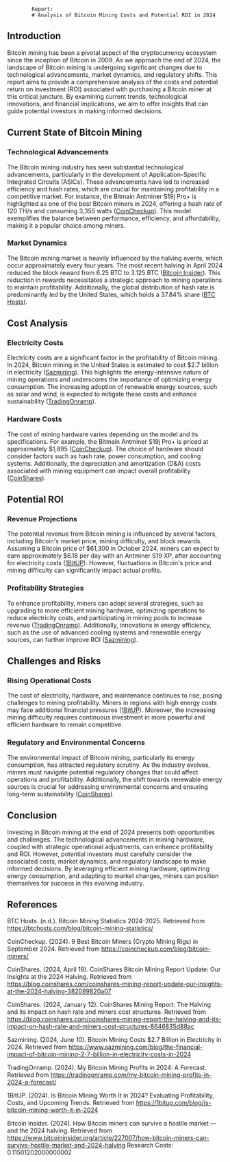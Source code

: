 
            Report:
            # Analysis of Bitcoin Mining Costs and Potential ROI in 2024

## Introduction

Bitcoin mining has been a pivotal aspect of the cryptocurrency ecosystem since the inception of Bitcoin in 2009. As we approach the end of 2024, the landscape of Bitcoin mining is undergoing significant changes due to technological advancements, market dynamics, and regulatory shifts. This report aims to provide a comprehensive analysis of the costs and potential return on investment (ROI) associated with purchasing a Bitcoin miner at this critical juncture. By examining current trends, technological innovations, and financial implications, we aim to offer insights that can guide potential investors in making informed decisions.

## Current State of Bitcoin Mining

### Technological Advancements

The Bitcoin mining industry has seen substantial technological advancements, particularly in the development of Application-Specific Integrated Circuits (ASICs). These advancements have led to increased efficiency and hash rates, which are crucial for maintaining profitability in a competitive market. For instance, the Bitmain Antminer S19j Pro+ is highlighted as one of the best Bitcoin miners in 2024, offering a hash rate of 120 TH/s and consuming 3,355 watts ([CoinCheckup](https://coincheckup.com/blog/bitcoin-miners/)). This model exemplifies the balance between performance, efficiency, and affordability, making it a popular choice among miners.

### Market Dynamics

The Bitcoin mining market is heavily influenced by the halving events, which occur approximately every four years. The most recent halving in April 2024 reduced the block reward from 6.25 BTC to 3.125 BTC ([Bitcoin Insider](https://www.bitcoininsider.org/article/227007/how-bitcoin-miners-can-survive-hostile-market-and-2024-halving)). This reduction in rewards necessitates a strategic approach to mining operations to maintain profitability. Additionally, the global distribution of hash rate is predominantly led by the United States, which holds a 37.84% share ([BTC Hosts](https://btchosts.com/blog/bitcoin-mining-statistics/)).

## Cost Analysis

### Electricity Costs

Electricity costs are a significant factor in the profitability of Bitcoin mining. In 2024, Bitcoin mining in the United States is estimated to cost $2.7 billion in electricity ([Sazmining](https://www.sazmining.com/blog/the-financial-impact-of-bitcoin-mining-2-7-billion-in-electricity-costs-in-2024)). This highlights the energy-intensive nature of mining operations and underscores the importance of optimizing energy consumption. The increasing adoption of renewable energy sources, such as solar and wind, is expected to mitigate these costs and enhance sustainability ([TradingOnramp](https://tradingonramp.com/my-bitcoin-mining-profits-in-2024-a-forecast/)).

### Hardware Costs

The cost of mining hardware varies depending on the model and its specifications. For example, the Bitmain Antminer S19j Pro+ is priced at approximately $1,895 ([CoinCheckup](https://coincheckup.com/blog/bitcoin-miners/)). The choice of hardware should consider factors such as hash rate, power consumption, and cooling systems. Additionally, the depreciation and amortization (D&A) costs associated with mining equipment can impact overall profitability ([CoinShares](https://blog.coinshares.com/coinshares-mining-report-update-our-insights-at-the-2024-halving-382089820a07)).

## Potential ROI

### Revenue Projections

The potential revenue from Bitcoin mining is influenced by several factors, including Bitcoin's market price, mining difficulty, and block rewards. Assuming a Bitcoin price of $61,300 in October 2024, miners can expect to earn approximately $6.18 per day with an Antminer S19 XP, after accounting for electricity costs ([1BitUP](https://1bitup.com/blog/is-bitcoin-mining-worth-it-in-2024)). However, fluctuations in Bitcoin's price and mining difficulty can significantly impact actual profits.

### Profitability Strategies

To enhance profitability, miners can adopt several strategies, such as upgrading to more efficient mining hardware, optimizing operations to reduce electricity costs, and participating in mining pools to increase revenue ([TradingOnramp](https://tradingonramp.com/my-bitcoin-mining-profits-in-2024-a-forecast/)). Additionally, innovations in energy efficiency, such as the use of advanced cooling systems and renewable energy sources, can further improve ROI ([Sazmining](https://www.sazmining.com/blog/the-financial-impact-of-bitcoin-mining-2-7-billion-in-electricity-costs-in-2024)).

## Challenges and Risks

### Rising Operational Costs

The cost of electricity, hardware, and maintenance continues to rise, posing challenges to mining profitability. Miners in regions with high energy costs may face additional financial pressures ([1BitUP](https://1bitup.com/blog/is-bitcoin-mining-worth-it-in-2024)). Moreover, the increasing mining difficulty requires continuous investment in more powerful and efficient hardware to remain competitive.

### Regulatory and Environmental Concerns

The environmental impact of Bitcoin mining, particularly its energy consumption, has attracted regulatory scrutiny. As the industry evolves, miners must navigate potential regulatory changes that could affect operations and profitability. Additionally, the shift towards renewable energy sources is crucial for addressing environmental concerns and ensuring long-term sustainability ([CoinShares](https://blog.coinshares.com/coinshares-mining-report-the-halving-and-its-impact-on-hash-rate-and-miners-cost-structures-8646835d88ac)).

## Conclusion

Investing in Bitcoin mining at the end of 2024 presents both opportunities and challenges. The technological advancements in mining hardware, coupled with strategic operational adjustments, can enhance profitability and ROI. However, potential investors must carefully consider the associated costs, market dynamics, and regulatory landscape to make informed decisions. By leveraging efficient mining hardware, optimizing energy consumption, and adapting to market changes, miners can position themselves for success in this evolving industry.

## References

BTC Hosts. (n.d.). Bitcoin Mining Statistics 2024-2025. Retrieved from https://btchosts.com/blog/bitcoin-mining-statistics/

CoinCheckup. (2024). 9 Best Bitcoin Miners (Crypto Mining Rigs) in September 2024. Retrieved from https://coincheckup.com/blog/bitcoin-miners/

CoinShares. (2024, April 19). CoinShares Bitcoin Mining Report Update: Our Insights at the 2024 Halving. Retrieved from https://blog.coinshares.com/coinshares-mining-report-update-our-insights-at-the-2024-halving-382089820a07

CoinShares. (2024, January 12). CoinShares Mining Report: The Halving and its impact on hash rate and miners cost structures. Retrieved from https://blog.coinshares.com/coinshares-mining-report-the-halving-and-its-impact-on-hash-rate-and-miners-cost-structures-8646835d88ac

Sazmining. (2024, June 10). Bitcoin Mining Costs $2.7 Billion in Electricity in 2024. Retrieved from https://www.sazmining.com/blog/the-financial-impact-of-bitcoin-mining-2-7-billion-in-electricity-costs-in-2024

TradingOnramp. (2024). My Bitcoin Mining Profits in 2024: A Forecast. Retrieved from https://tradingonramp.com/my-bitcoin-mining-profits-in-2024-a-forecast/

1BitUP. (2024). Is Bitcoin Mining Worth It in 2024? Evaluating Profitability, Costs, and Upcoming Trends. Retrieved from https://1bitup.com/blog/is-bitcoin-mining-worth-it-in-2024

Bitcoin Insider. (2024). How Bitcoin miners can survive a hostile market — and the 2024 halving. Retrieved from https://www.bitcoininsider.org/article/227007/how-bitcoin-miners-can-survive-hostile-market-and-2024-halving
            Research Costs:
            0.11501202000000002